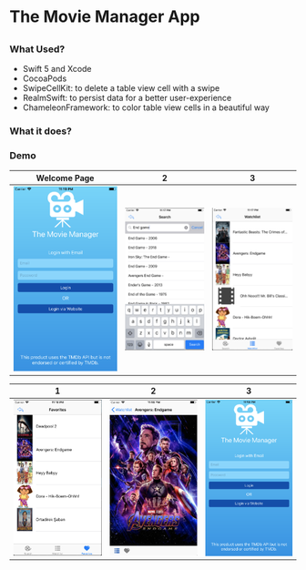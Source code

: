 # The Movie Manager App
## 

### What Used?
- Swift 5 and Xcode
- CocoaPods
- SwipeCellKit: to delete a table view cell with a swipe
- RealmSwift: to persist data for a better user-experience
- ChameleonFramework: to color table view cells in a beautiful way

### What it does?

### Demo
Welcome Page                 |2                               | 3
:---------------------------:|:------------------------------:|:------------------------------:
![](images/1.png)             |  ![](images/2.png)           | ![](images/3.png)



1                            |  2                             | 3
:---------------------------:|:------------------------------:|:------------------------------:
![](images/4.png)            |  ![](images/5.png)         | ![](images/1.png)
